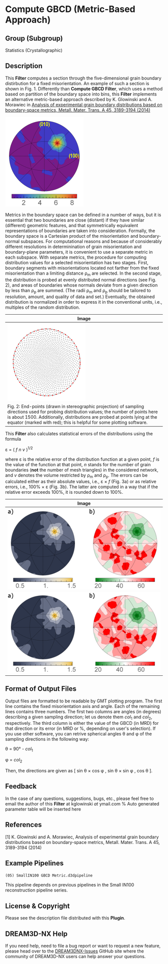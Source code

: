 # Compute GBCD (Metric-Based Approach)

## Group (Subgroup)

Statistics (Crystallographic)

## Description

This **Filter** computes a section through the five-dimensional grain boundary distirbution for a fixed misorientation. An example of such a section is shown in Fig. 1. Differently than **Compute GBCD Filter**, which uses a method based on partition of the boundary space into bins, this **Filter** implements an alternative metric-based approach described by K. Glowinski and A. Morawiec in [Analysis of experimental grain boundary distributions based on boundary-space metrics, Metall. Mater. Trans. A 45, 3189-3194 (2014)](https://link.springer.com/article/10.1007/s11661-014-2325-y)

![Fig. 1: Section for the 17.9 deg./[111] misorientation through the grain boundary distribution obtained using this Filter for the small IN100 data set. Units are multiples of random distribution (MRDs).](Images/ComputeGBCDMetricBased_dist.png)

Metrics in the boundary space can be defined in a number of ways, but it is essential that two boundaries are close (distant) if they have similar (different) geometric features, and that symmetrically equivalent representations of boundaries are taken into consideration. Formally, the boundary space is a Cartesian product of the misorientation and boundary-normal subspaces. For computational reasons and because of considerably different resolutions in determinination of grain misorientation and boundary-plane parameters, it is convenient to use a separate metric in each subspace. With separate metrics, the procedure for computing distribution values for a selected misorientation has two stages. First, boundary segments with misorientations located not farther from the fixed misorientation than a limiting distance &rho;<sub>m</sub> are selected. In the second stage, the distribution is probed at evenly distributed normal directions (see Fig. 2), and areas of boundaries whose normals deviate from a given direction by less than &rho;<sub>p</sub> are summed. (The radii &rho;<sub>m</sub> and &rho;<sub>p</sub> should be tailored to resolution, amount, and quality of data and set.) Eventually, the obtained distribution is normalized in order to express it in the conventional units, i.e., multiples of the random distribution.

| Image |
|-------|
| ![](Images/ComputeGBCDMetricBased_samplpts.png)|
|Fig. 2: End-points (drawn in stereographic projection) of sampling directions used for probing distribution values; the number of points here is about 1500. Additionally, distributions are probed at points lying at the equator (marked with red); this is helpful for some plotting software.|

This **Filter** also calculates statistical errors of the distributions using the formula

&epsilon; = ( *f* *n* *v* )<sup>1/2</sup>

where &epsilon; is the relative error of the distribution function at a given point, *f* is the value of the function at that point, *n* stands for the number of grain boundaries (**not** the number of mesh triangles) in the considered network, and *v* denotes the volume restricted by &rho;<sub>m</sub> and &rho;<sub>p</sub>. The errors can be calculated either as their absolute values, i.e., &epsilon; &times; *f* (Fig. 3a) or as relative errors, i.e., 100% &times; &epsilon; (Fig. 3b). The latter are computed in a way that if the relative error exceeds 100%, it is rounded down to 100%.

| Image |
|-------|
| ![](Images/ComputeGBCDMetricBased_err2.png)|
|![Fig. 3: (a) Errors (absolute values of one standard deviation) corresponding to the distribution shown in Fig. 1. Levels are given in MRDs. (b) Relative errors (given in %) of the distribution from Fig. 1.](Images/ComputeGBCDMetricBased_err2.png)|

## Format of Output Files

Output files are formatted to be readable by GMT plotting program. The first line contains the fixed misorientation axis and angle. Each of the remaining lines contains three numbers. The first two columns are angles (in degrees) describing a given sampling direction; let us denote them  *col*<sub>1</sub> and *col*<sub>2</sub>, respectively. The third column is either the value of the GBCD (in MRD) for that direction or its error (in MRD or %, depending on user's selection). If you use other software, you can retrive spherical angles &theta; and &phi; of the sampling directions in the following way:

&theta; = 90&deg; - *col*<sub>1</sub>

&phi; = *col*<sub>2</sub>

Then, the directions are given as [ sin &theta; &times; cos &phi; , sin &theta; &times; sin &phi; , cos &theta; ].


## Feedback

In the case of any questions, suggestions, bugs, etc.,  please feel free to email the author of this **Filter** at kglowinski *at* ymail.com
% Auto generated parameter table will be inserted here

## References

[1] K. Glowinski and A. Morawiec, Analysis of experimental grain boundary distributions based on boundary-space metrics, Metall. Mater. Trans. A 45, 3189-3194 (2014)

## Example Pipelines

`(05) SmallIN100 GBCD Metric.d3dpipeline`

This pipeline depends on previous pipelines in the Small IN100 reconstruction pipeline series.

## License & Copyright

Please see the description file distributed with this **Plugin**.

## DREAM3D-NX Help

If you need help, need to file a bug report or want to request a new feature, please head over to the [DREAM3DNX-Issues](https://github.com/BlueQuartzSoftware/DREAM3DNX-Issues/discussions) GitHub site where the community of DREAM3D-NX users can help answer your questions.
